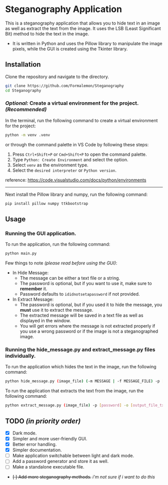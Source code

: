 # Steganography Application
This is a steganography application that allows you to hide text in an image as well as extract the text from the image. It uses the LSB (Least Significant Bit) method to hide the text in the image.
- It is written in Python and uses the Pillow library to manipulate the image pixels, while the GUI is created using the Tkinter library.

## Installation
Clone the repository and navigate to the directory.
```bash
git clone https://github.com/Formalemon/Steganography
cd Steganography
```
### _Optional:_ Create a virtual environment for the project. ***(Recommended)***

In the terminal, run the following command to create a virtual environment for the project:
```bash
python -m venv .venv
```
or through the command palette in VS Code by following these steps:
1. Press `Ctrl+Shift+P` or `Cmd+Shift+P` to open the command palette.
2. Type `Python: Create Environment` and select the option.
3. Select `venv` as the environment type.
4. Select the `desired interpreter` or `Python version`.

reference: https://code.visualstudio.com/docs/python/environments

- - - - 

Next install the Pillow library and numpy, run the following command:
```bash
pip install pillow numpy ttkbootstrap
```


## Usage
### Running the GUI application.
To run the application, run the following command:
```bash
python main.py
```
Few things to note *(please read before using the GUI)*:
- In Hide Message:
    - The message can be either a text file or a string.
    - The password is optional, but if you want to use it, make sure to **remember** it.
    - Password defaults to `ididnotsetapassword` if not provided.
- In Extract Message:
    - The password is optional, but if you used it to hide the message, you **must** use it to extract the message.
    - The extracted message will be saved in a text file as well as displayed in the window.
    - You will get errors where the message is not extracted properly if you use a wrong password or if the image is not a steganographed image.

    

### Running the hide_message.py and extract_message.py files individually.
To run the application which hides the text in the image, run the following command:
```bash
python hide_message.py (image_file) (-m MESSAGE | -f MESSAGE_FILE) -p [password] -o [output_file]
```

To run the application that extracts the text from the image, run the following command:
```bash
python extract_message.py (image_file) -p [password] -o [output_file_txt]
```

## TODO _(in priority order)_
- [x] Dark mode.
- [x] Simpler and more user-friendly GUI.
- [x] Better error handling.
- [x] Simpler documentation.
- [ ] Make application switchable between light and dark mode.
- [ ] Add a password generator and store it as well.
- [ ] Make a standalone executable file.
- ~~[ ] Add more steganography methods.~~ _i'm not sure if i want to do this_
